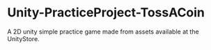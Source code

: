 # Unity-PracticeProject-TossACoin
A 2D unity simple practice game made from assets available at the UnityStore.
